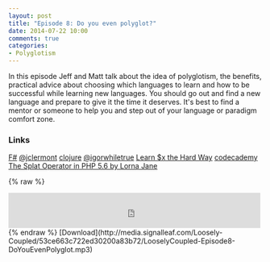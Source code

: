 ```yaml
---
layout: post
title: "Episode 8: Do you even polyglot?"
date: 2014-07-22 10:00
comments: true
categories: 
- Polyglotism
---
```

In this episode Jeff and Matt talk about the idea of polyglotism, the benefits, practical advice about choosing which languages to learn and how to be successful while learning new languages. You should go out and find a new language and prepare to give it the time it deserves. It's best to find a mentor or someone to help you and step out of your language or paradigm comfort zone.

### Links

[F#](http://fsharp.org/)
[@jclermont](https://twitter.com/jclermont)
[clojure](http://clojure.org/)
[@igorwhiletrue](https://twitter.com/igorwhiletrue)
[Learn $x the Hard Way](http://learncodethehardway.org/)
[codecademy](http://www.codecademy.com/)
[The Splat Operator in PHP 5.6 by Lorna Jane](http://www.lornajane.net/posts/2014/php-5-6-and-the-splat-operator)

{% raw %}
<iframe src="https://media.signalleaf.com/player/Loosely-Coupled/53ce663c722ed30200a83b72/" width="500" height="70" frameborder="0"></iframe>
{% endraw %}
[Download](http://media.signalleaf.com/Loosely-Coupled/53ce663c722ed30200a83b72/LooselyCoupled-Episode8-DoYouEvenPolyglot.mp3)
